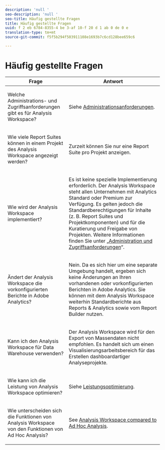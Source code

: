 ```yaml
---
description: 'null '
seo-description: 'null '
seo-title: Häufig gestellte Fragen
title: Häufig gestellte Fragen
uuid: f 2 eb 6784-8355-4 be 3-af 10-f 20 d 1 ab 0 de 0 e
translation-type: tm+mt
source-git-commit: f5f5b294f503911108e1693b7c6cd128bee659c6

---
```



# Häufig gestellte Fragen

<table id="table_BC4237EC03FF42579CC736498D6654F9"> 
 <thead> 
  <tr> 
   <th colname="col1" class="entry"> Frage </th> 
   <th colname="col2" class="entry"> Antwort </th> 
  </tr> 
 </thead>
 <tbody> 
  <tr> 
   <td colname="col1"> <p>Welche Administrations- und Zugriffsanforderungen gibt es für Analysis Workspace? </p> </td> 
   <td colname="col2"> <p>Siehe <a href="../../analyze/analysis-workspace/frequently-asked-questions-analysis-workspace.md#concept_0ED9C077EF4C4C70B44BDAF494AE416C" format="dita" scope="local"> Administrationsanforderungen</a>. </p> </td> 
  </tr> 
  <tr> 
   <td colname="col1"> <p>Wie viele Report Suites können in einem Projekt des Analysis Workspace angezeigt werden? </p> </td> 
   <td colname="col2"> <p>Zurzeit können Sie nur eine Report Suite pro Projekt anzeigen. </p> </td> 
  </tr> 
  <tr> 
   <td colname="col1"> <p>Wie wird der Analysis Workspace implementiert? </p> </td> 
   <td colname="col2"> <p>Es ist keine spezielle Implementierung erforderlich. Der Analysis Workspace steht allen Unternehmen mit Analytics Standard oder Premium zur Verfügung. Es gelten jedoch die Standardberechtigungen für Inhalte (z. B. Report Suites und Projektkomponenten) und für die Kuratierung und Freigabe von Projekten. Weitere Informationen finden Sie unter „<a href="../../analyze/analysis-workspace/frequently-asked-questions-analysis-workspace.md#section_FD3737DE452F4F6CA181F13FF3DC668F" format="dita" scope="local">Administration und Zugriffsanforderungen</a>“. </p> </td> 
  </tr> 
  <tr> 
   <td colname="col1"> <p>Ändert der Analysis Workspace die vorkonfigurierten Berichte in Adobe Analytics? </p> </td> 
   <td colname="col2"> <p>Nein. Da es sich hier um eine separate Umgebung handelt, ergeben sich keine Änderungen an Ihren vorhandenen oder vorkonfigurierten Berichten in Adobe Analytics. Sie können mit dem Analysis Workspace weiterhin Standardberichte aus Reports &amp; Analytics sowie vom Report Builder nutzen. </p> </td> 
  </tr> 
  <tr> 
   <td colname="col1"> <p>Kann ich den Analysis Workspace für Data Warehouse verwenden? </p> </td> 
   <td colname="col2"> <p>Der Analysis Workspace wird für den Export von Massendaten nicht empfohlen. Es handelt sich um einen Visualisierungsarbeitsbereich für das Erstellen dashboardartiger Analyseprojekte. </p> </td> 
  </tr>
  <tr> 
   <td colname="col1"> <p>Wie kann ich die Leistung von Analysis Workspace optimieren? </p> </td> 
   <td colname="col2"> <p>Siehe <a href="../../analyze/analysis-workspace/optimizing-performance.md#concept_A272AD0B5BC843879663D1F01B1F57C4" format="dita" scope="local">Leistungsoptimierung</a>. </p> </td> 
  </tr> 
  <tr> 
   <td colname="col1"> <p>Wie unterscheiden sich die Funktionen von Analysis Workspace von den Funktionen von Ad Hoc Analysis? </p> </td> 
   <td colname="col2"> <p>See <a href="../../analyze/analysis-workspace/adhocanalysis-vs-analysisworkspace.md#concept_377738FD6BBA4BEEB59EC004B5519AC1" format="dita" scope="local"> Analysis Workspace compared to Ad Hoc Analysis</a>. </p> </td> 
  </tr> 
 </tbody> 
</table>

